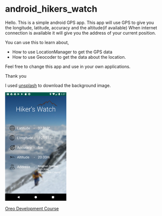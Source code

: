 # android_hikers_watch
Hello. This is a simple android GPS app. This app will use GPS to give you the longitude, latitude, accuracy and the altitude(if available)
When internet connection is available it will give you the address of your current position.

You can use this to learn about,
 - How to use LocationManager to get the GPS data
 - How to use Geocoder to get the data about the location.

Feel free to change this app and use in your own applications. 

Thank you

I used [unsplash](https://unsplash.com/) to download the background image.

<img src="app/src/main/res/drawable/Screenshot_1589286474.png" width="200">

[Oreo Development Course](https://www.udemy.com/share/101Y5MAkMcdl5bRXo=/)
